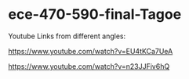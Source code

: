 # ece-470-590-final-Tagoe

Youtube Links from different angles:

https://www.youtube.com/watch?v=EU4tKCa7UeA

https://www.youtube.com/watch?v=n23JJFiv6hQ
